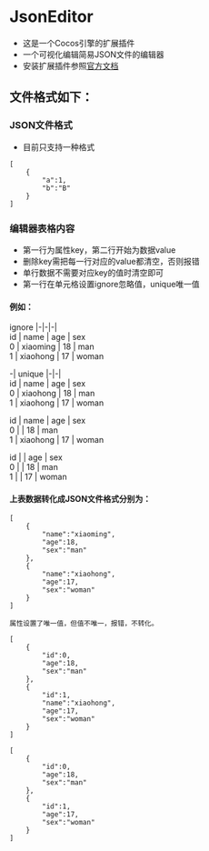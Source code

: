 # JsonEditor
- 这是一个Cocos引擎的扩展插件  
- 一个可视化编辑简易JSON文件的编辑器
- 安装扩展插件参照[官方文档](https://docs.cocos.com/creator/manual/zh/extension/install-and-share.html) 
## 文件格式如下：
### JSON文件格式
- 目前只支持一种格式
```
[  
    {  
        "a":1,  
        "b":"B"  
    }  
]  
```
### 编辑器表格内容
- 第一行为属性key，第二行开始为数据value
- 删除key需把每一行对应的value都清空，否则报错
- 单行数据不需要对应key的值时清空即可
- 第一行在单元格设置ignore忽略值，unique唯一值
#### 例如：

ignore |-|-|-|  
id | name | age | sex  
0 | xiaoming | 18 | man  
1 | xiaohong | 17 | woman  

-| unique |-|-|  
id | name | age | sex  
0 | xiaohong | 18 | man  
1 | xiaohong | 17 | woman  

id | name | age | sex  
0 |  | 18 | man  
1 | xiaohong | 17 | woman  

id |  | age | sex  
0 |  | 18 | man  
1 |  | 17 | woman  
#### 上表数据转化成JSON文件格式分别为：
```
[  
    {    
        "name":"xiaoming",  
        "age":18,  
        "sex":"man"  
    },  
    {  
        "name":"xiaohong",  
        "age":17,  
        "sex":"woman"  
    }  
]  
```
```
属性设置了唯一值，但值不唯一，报错，不转化。 
```
```
[  
    {  
        "id":0,   
        "age":18,  
        "sex":"man"  
    },  
    {  
        "id":1,  
        "name":"xiaohong",  
        "age":17,  
        "sex":"woman"  
    }  
]  
```
```
[  
    {  
        "id":0,   
        "age":18,  
        "sex":"man"  
    },  
    {  
        "id":1,   
        "age":17,  
        "sex":"woman"  
    }  
]  
```
